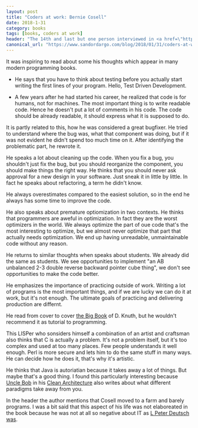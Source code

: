 ```yaml
---
layout: post
title: "Coders at work: Bernie Cosell"
date: 2018-1-31
category: books
tags: [books, coders at work]
header: "The 14th and last but one person interviewed in <a href=\"http://amzn.to/2wKEeVt\">Coders at Work: Reflections on the Craft of Programming</a> is <a href=\"http://www.codersatwork.com/bernie-cosell.html\">Bernie Cosell</a>, one the trio who wrote the software the first Interface Message Processors (IMPs) of ARPANET"
canonical_url: "https://www.sandordargo.com/blog/2018/01/31/coders-at-work-bernie-cosell"
---
```

It was inspiring to read about some his thoughts which appear in many modern programming books.

* He says that you have to think about testing before you actually start writing the first lines of your program. Hello, Test Driven Development.

* A few years after he had started his career, he realized that code is for humans, not for machines. The most important thing is to write readable code. Hence he doesn't put a lot of comments in his code. The code should be already readable, it should express what it is supposed to do.

It is partly related to this, how he was considered a great bugfixer. He tried to understand where the bug was, what that component was doing, but if it was not evident he didn't spend too much time on it. After identifying the problematic part, he rewrote it.

He speaks a lot about cleaning up the code. When you fix a bug, you shouldn't just fix the bug, but you should reorganize the component, you should make things the right way. He thinks that you should never ask approval for a new design in your software. Just sneak it in little by little. In fact he speaks about refactoring, a term he didn't know.

He always overestimates compared to the easiest solution, so in the end he always has some time to improve the code.

He also speaks about premature optiomization in two contexts. He thinks that programmers are aweful in optimization. In fact they are the worst optimizers in the world. We always optimize the part of oue code that's the most interesting to optimize, but we almost never optimize that part that actually needs optimization. We end up having unreadable, unmaintainable code without any reason.

He returns to similar thoughts when speaks about students. We already did the same as students. We see opportunities to implement "an AB unbalanced 2-3 double reverse backward pointer cube thing", we don't see opportunities to make the code better.

He emphasizes the importance of practicing outside of work. Writing a lot of programs is the most important things, and if we are lucky we can do it at work, but it's not enough. The ultimate goals of practicing and delivering production are differnt.

He read from cover to cover [the Big Book](http://amzn.to/2CtDGdy) of D. Knuth, but he wouldn't recommend it as tutorial to programming.

This LISPer who sonsiders himself a combination of an artist and craftsman also thinks that C is actually a problem. It's not a problem itself, but it's too complex and used at too many places. Few people understands it well enough. Perl is more secure and lets him to do the same stuff in many ways. He can decide how he does it, that's why it's artistic.

He thinks that Java is autoriatian because it takes away a lot of things. But maybe that's a good thing. I found this particularly interesting because [Uncle Bob](http://blog.cleancoder.com/) in his [Clean Architecture](http://amzn.to/2DL4hj7) also writes about what different paradigms take away from you.

In the header the author mentions that Cosell moved to a farm and barely programs. I was a bit said that this aspect of his life was not elaboreated in the book because he was not at all so negative about IT as [L Peter Deutsch was](/blog/2017/12/22/coders-at-work-l-peter-deutsch). 